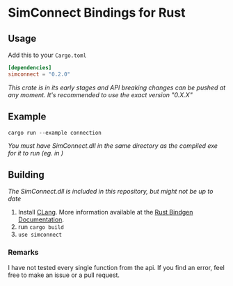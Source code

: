 # SimConnect Bindings for Rust
## Usage
Add this to your `Cargo.toml`
```toml
[dependencies]
simconnect = "0.2.0"
```
*This crate is in its early stages and API breaking changes can be pushed at any moment. It's recommended to use the exact version "0.X.X"*

## Example
```
cargo run --example connection
```

*You must have SimConnect.dll in the same directory as the compiled exe for it to run (eg. in )*

## Building
*The SimConnect.dll is included in this repository, but might not be up to date*

1. Install [CLang](https://clang.llvm.org/get_started.html). More information available at the [Rust Bindgen Documentation](https://rust-lang.github.io/rust-bindgen/requirements.html).
2. run `cargo build`
3. `use simconnect`

### Remarks
I have not tested every single function from the api. If you find an error, feel free to make an issue or a pull request.
